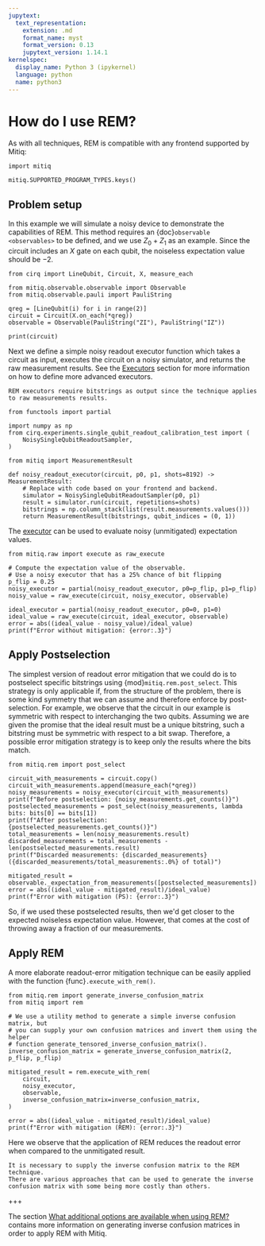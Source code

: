 ```yaml
---
jupytext:
  text_representation:
    extension: .md
    format_name: myst
    format_version: 0.13
    jupytext_version: 1.14.1
kernelspec:
  display_name: Python 3 (ipykernel)
  language: python
  name: python3
---
```


# How do I use REM?

As with all techniques, REM is compatible with any frontend supported by Mitiq:

```{code-cell} ipython3
import mitiq

mitiq.SUPPORTED_PROGRAM_TYPES.keys()
```

## Problem setup

In this example we will simulate a noisy device to demonstrate the capabilities of REM. This method requires an {doc}`observable <observables>` to be defined, and we use $Z_0 + Z_1$ as an example.
Since the circuit includes an $X$ gate on each qubit,  the noiseless expectation value should be $-2$.

```{code-cell} ipython3
from cirq import LineQubit, Circuit, X, measure_each

from mitiq.observable.observable import Observable
from mitiq.observable.pauli import PauliString

qreg = [LineQubit(i) for i in range(2)]
circuit = Circuit(X.on_each(*qreg))
observable = Observable(PauliString("ZI"), PauliString("IZ"))

print(circuit)
```

Next we define a simple noisy readout executor function which takes a
circuit as input, executes the circuit on a noisy simulator, and
returns the raw measurement results. See the [Executors](executors.md)
section for more information on how to define more advanced executors.

```{warning}
REM executors require bitstrings as output since the technique applies
to raw measurements results.
```

```{code-cell} ipython3
from functools import partial

import numpy as np
from cirq.experiments.single_qubit_readout_calibration_test import (
    NoisySingleQubitReadoutSampler,
)

from mitiq import MeasurementResult

def noisy_readout_executor(circuit, p0, p1, shots=8192) -> MeasurementResult:
    # Replace with code based on your frontend and backend.
    simulator = NoisySingleQubitReadoutSampler(p0, p1)
    result = simulator.run(circuit, repetitions=shots)
    bitstrings = np.column_stack(list(result.measurements.values()))
    return MeasurementResult(bitstrings, qubit_indices = (0, 1))
```

The [executor](executors.md) can be used to evaluate noisy (unmitigated)
expectation values.

```{code-cell} ipython3
from mitiq.raw import execute as raw_execute

# Compute the expectation value of the observable.
# Use a noisy executor that has a 25% chance of bit flipping
p_flip = 0.25
noisy_executor = partial(noisy_readout_executor, p0=p_flip, p1=p_flip)
noisy_value = raw_execute(circuit, noisy_executor, observable)

ideal_executor = partial(noisy_readout_executor, p0=0, p1=0)
ideal_value = raw_execute(circuit, ideal_executor, observable)
error = abs((ideal_value - noisy_value)/ideal_value)
print(f"Error without mitigation: {error:.3}")
```

## Apply Postselection

The simplest version of readout error mitigation that we could do is to postselect specific bitstrings using
{mod}`mitiq.rem.post_select`. This strategy is only applicable if, from the structure of the problem, there is some kind symmetry that we can assume and therefore enforce by post-selection. For example, we observe that the circuit in our example is symmetric with respect to interchanging the
two qubits. Assuming we are given the promise that the ideal result must be a unique bitstring, such a bitstring must
be symmetric with respect to a bit swap. Therefore, a possible error mitigation strategy is to keep only the results
where the bits match.

```{code-cell} ipython3
from mitiq.rem import post_select

circuit_with_measurements = circuit.copy()
circuit_with_measurements.append(measure_each(*qreg))
noisy_measurements = noisy_executor(circuit_with_measurements)
print(f"Before postselection: {noisy_measurements.get_counts()}")
postselected_measurements = post_select(noisy_measurements, lambda bits: bits[0] == bits[1])
print(f"After postselection: {postselected_measurements.get_counts()}")
total_measurements = len(noisy_measurements.result)
discarded_measurements = total_measurements - len(postselected_measurements.result)
print(f"Discarded measurements: {discarded_measurements} ({discarded_measurements/total_measurements:.0%} of total)")

mitigated_result = observable._expectation_from_measurements([postselected_measurements])
error = abs((ideal_value - mitigated_result)/ideal_value)
print(f"Error with mitigation (PS): {error:.3}")
```

So, if we used these postselected results, then we'd get closer to the expected noiseless expectation value. However, that comes at the cost of throwing away a fraction of our measurements.

## Apply REM

A more elaborate readout-error mitigation technique can be easily applied with the function
{func}`.execute_with_rem()`.

```{code-cell} ipython3
from mitiq.rem import generate_inverse_confusion_matrix
from mitiq import rem

# We use a utility method to generate a simple inverse confusion matrix, but
# you can supply your own confusion matrices and invert them using the helper
# function generate_tensored_inverse_confusion_matrix().
inverse_confusion_matrix = generate_inverse_confusion_matrix(2, p_flip, p_flip)

mitigated_result = rem.execute_with_rem(
    circuit,
    noisy_executor,
    observable,
    inverse_confusion_matrix=inverse_confusion_matrix,
)
```

```{code-cell} ipython3
error = abs((ideal_value - mitigated_result)/ideal_value)
print(f"Error with mitigation (REM): {error:.3}")
```

Here we observe that the application of REM reduces the readout error when compared
to the unmitigated result.

```{note}
It is necessary to supply the inverse confusion matrix to the REM technique.
There are various approaches that can be used to generate the inverse 
confusion matrix with some being more costly than others.
```

+++

The section [What additional options are available when using REM?](rem-3-options.md) contains more information on
generating inverse confusion matrices in order to apply REM with Mitiq.
